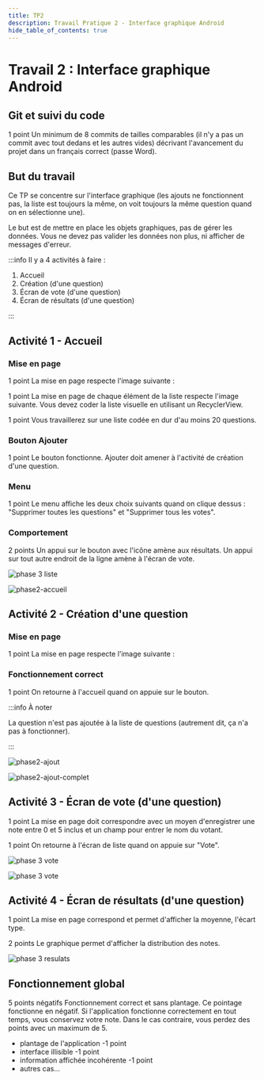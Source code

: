 ```yaml
---
title: TP2
description: Travail Pratique 2 - Interface graphique Android
hide_table_of_contents: true
---
```


# Travail 2 : Interface graphique Android

<Row>

<Column>

## Git et suivi du code

<Highlight color="tip">1 point</Highlight> Un minimum de 8 commits de tailles comparables (il n'y a pas un commit avec tout dedans et les autres vides) décrivant l'avancement du projet dans un français correct (passe Word).

</Column>

<Column>

## But du travail

Ce TP se concentre sur l'interface graphique (les ajouts ne fonctionnent pas, la liste est toujours la même, on voit toujours la même question quand on en sélectionne une).

Le but est de mettre en place les objets graphiques, pas de gérer les données. Vous ne devez pas valider les données non plus, ni afficher de messages d'erreur.

</Column>

</Row>

:::info Il y a 4 activités à faire :

1. Accueil
2. Création (d'une question)
3. Écran de vote (d'une question)
4. Écran de résultats (d'une question)

:::

## Activité 1 - Accueil

<Row>

<Column>

### Mise en page

&#8203;<Highlight color="tip">1 point</Highlight> La mise en page respecte l'image suivante :

&#8203;<Highlight color="tip">1 point</Highlight> La mise en page de chaque élément de la liste respecte l'image suivante. Vous devez coder la liste visuelle en utilisant un RecyclerView.

&#8203;<Highlight color="tip">1 point</Highlight> Vous travaillerez sur une liste codée en dur d'au moins 20 questions.

### Bouton Ajouter

&#8203;<Highlight color="tip">1 point</Highlight> Le bouton fonctionne. Ajouter doit amener à l'activité de création d'une question.

### Menu

&#8203;<Highlight color="tip">1 point</Highlight> Le menu affiche les deux choix suivants quand on clique dessus : "Supprimer toutes les questions" et "Supprimer tous les votes".

### Comportement

&#8203;<Highlight color="tip">2 points</Highlight> Un appui sur le bouton avec l'icône amène aux résultats. Un appui sur tout autre endroit de la ligne amène à l'écran de vote.

</Column>

<Column>

<Row>

<Column>

![phase 3 liste](_02-tp2/phase2-accueil.png)

</Column>

<Column>

![phase2-accueil](_02-tp2/phase2-menu.png)

</Column>

</Row>

</Column>

</Row>

## Activité 2 - Création d'une question

<Row>

<Column>

### Mise en page

&#8203;<Highlight color="tip">1 point</Highlight> La mise en page respecte l'image suivante :

### Fonctionnement correct

&#8203;<Highlight color="tip">1 point</Highlight> On retourne à l'accueil quand on appuie sur le bouton.

:::info À noter

La question n'est pas ajoutée à la liste de questions (autrement dit, ça n'a pas à fonctionner).

:::

</Column>

<Column>

<Row>

<Column>

![phase2-ajout](_02-tp2/phase2-ajout.png)

</Column>

<Column>

![phase2-ajout-complet](_02-tp2/phase2-ajout-complet.png)

</Column>

</Row>

</Column>

</Row>

## Activité 3 - Écran de vote (d'une question)

<Row>

<Column>

&#8203;<Highlight color="tip">1 point</Highlight> La mise en page doit correspondre avec un moyen d'enregistrer une note entre 0 et 5 inclus et un champ pour entrer le nom du votant.

&#8203;<Highlight color="tip">1 point</Highlight> On retourne à l'écran de liste quand on appuie sur "Vote".

</Column>

<Column>

<Row>

<Column>

![phase 3 vote](_02-tp2/phase2-vote.png)

</Column>

<Column>

![phase 3 vote](_02-tp2/phase2-vote-complet.png)

</Column>

</Row>

</Column>

</Row>

## Activité 4 - Écran de résultats (d'une question)

<Row>

<Column size="9">

&#8203;<Highlight color="tip">1 point</Highlight> La mise en page correspond et permet d'afficher la moyenne, l'écart type.

&#8203;<Highlight color="tip">2 points</Highlight> Le graphique permet d'afficher la distribution des notes.

</Column>

<Column size="3">

![phase 3 resulats](_02-tp2/phase3-resultats.png)

</Column>

</Row>

## Fonctionnement global

&#8203;<Highlight color="danger">5 points négatifs</Highlight> Fonctionnement correct et sans plantage. Ce pointage fonctionne en négatif. Si l'application fonctionne correctement en tout temps, vous conservez votre note. Dans le cas contraire, vous perdez des points avec un maximum de 5.

- plantage de l'application <Highlight color="danger">-1 point</Highlight>
- interface illisible <Highlight color="danger">-1 point</Highlight>
- information affichée incohérente <Highlight color="danger">-1 point</Highlight>
- autres cas...
